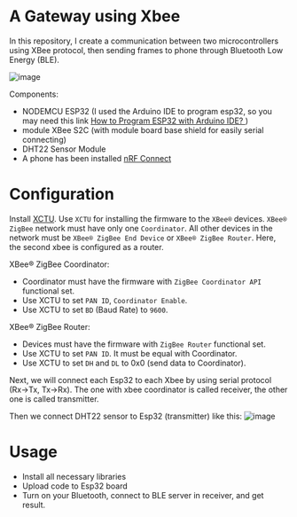 # A Gateway using Xbee

In this repository, I create a communication between two microcontrollers using XBee protocol, then sending frames to phone through Bluetooth Low Energy (BLE).

![image](https://github.com/nub-atur/simple-xbee-gateway/assets/136115054/38464109-f88d-4a5b-aa67-736b78088385)

Components:
  - NODEMCU ESP32 (I used the Arduino IDE to program esp32, so you may need this link [How to Program ESP32 with Arduino IDE? ](https://www.electronicshub.org/esp32-arduino-ide/#:~:text=In%20Windows%20OS%2C%20go%20to,and%20click%20on%20Upload%20button.))
  - module XBee S2C (with module board base shield for easily serial connecting)
  - DHT22 Sensor Module 
  - A phone has been installed [nRF Connect](https://play.google.com/store/apps/details?id=no.nordicsemi.android.mcp&hl=en_US&pli=1)

# Configuration
Install [XCTU](http://www.digi.com/products/wireless-wired-embedded-solutions/zigbee-rf-modules/xctu). Use `XCTU` for installing the firmware to the `XBee®` devices. `XBee® ZigBee` network must have only one `Coordinator`. All other devices in the network must be `XBee® ZigBee End Device` or `XBee® ZigBee Router`. Here, the second xbee is configured as a router. 

  XBee® ZigBee Coordinator:
  - Coordinator must have the firmware with `ZigBee Coordinator API` functional set.
  - Use XCTU to set `PAN ID`, `Coordinator Enable`.
  - Use XCTU to set `BD` (Baud Rate) to `9600`.

  XBee® ZigBee Router:
  - Devices must have the firmware with `ZigBee Router` functional set.
  - Use XCTU to set `PAN ID`. It must be equal with Coordinator.
  - Use XCTU to set `DH` and `DL` to 0x0 (send data to Coordinator).

Next, we will connect each Esp32 to each Xbee by using serial protocol (Rx->Tx, Tx->Rx). The one with xbee coordinator is called receiver, the other one is called transmitter.

Then we connect DHT22 sensor to Esp32 (transmitter) like this:
![image](https://github.com/nub-atur/simple-xbee-gateway/assets/136115054/049b4091-1648-41f0-a9f4-c6658d9ee935)

# Usage
- Install all necessary libraries
- Upload code to Esp32 board
- Turn on your Bluetooth, connect to BLE server in receiver, and get result.




